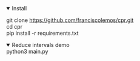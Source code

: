 <details open>
<summary>Install</summary>

git clone https://github.com/franciscolemos/cpr.git
<br>
cd cpr
<br>
pip install -r requirements.txt  
</details>

<details open>
<summary>Reduce intervals demo</summary>
python3 main.py
</details>